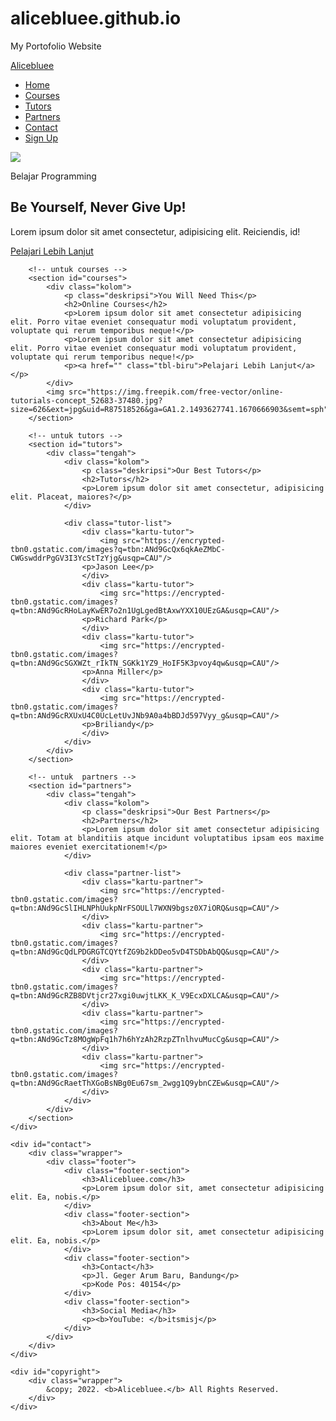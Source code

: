 # alicebluee.github.io
My Portofolio Website
<!DOCTYPE html>
<html lang="en">
<head>
    <meta charset="UTF-8">
    <meta http-equiv="X-UA-Compatible" content="IE=edge">
    <meta name="viewport" content="width=device-width, initial-scale=1.0">
    <title>Program Alicebluee</title>
    <link rel="stylesheet" href="style.css">
</head>
<body>
    <nav>
        <div class="wrapper">
            <div class="logo"><a href=''>Alicebluee</a></div>
            <div class="menu">
                <ul>
                    <li><a href="#home">Home</a></li>
                    <li><a href="#courses">Courses</a></li>
                    <li><a href="#tutors">Tutors</a></li>
                    <li><a href="#partners">Partners</a></li>
                    <li><a href="#contact">Contact</a></li>
                    <li><a href="" class="tbl-biru">Sign Up</a></li>
                </ul>
            </div>
        </div>
    </nav>
    <div class="wrapper">
        <!-- untuk home -->
        <section id="home">
            <img src="https://img.freepik.com/free-vector/web-development-programmer-engineering-coding-website-augmented-reality-interface-screens-developer-project-engineer-programming-software-application-design-cartoon-illustration_107791-3863.jpg?size=626&ext=jpg&uid=R87518526&ga=GA1.2.1493627741.1670666903&semt=sph"/>
            <div class="kolom">
                <p class="deskripsi">Belajar Programming</p>
                <h2>Be Yourself, Never Give Up!</h2>
                <p>Lorem ipsum dolor sit amet consectetur, adipisicing elit. Reiciendis, id!</p>
                <p><a href="" class="tbl-pink">Pelajari Lebih Lanjut</a></p>
            </div>
        </section>

        <!-- untuk courses -->
        <section id="courses">
            <div class="kolom">
                <p class="deskripsi">You Will Need This</p>
                <h2>Online Courses</h2>
                <p>Lorem ipsum dolor sit amet consectetur adipisicing elit. Porro vitae eveniet consequatur modi voluptatum provident, voluptate qui rerum temporibus neque!</p>
                <p>Lorem ipsum dolor sit amet consectetur adipisicing elit. Porro vitae eveniet consequatur modi voluptatum provident, voluptate qui rerum temporibus neque!</p>
                <p><a href="" class="tbl-biru">Pelajari Lebih Lanjut</a></p>
            </div>
            <img src="https://img.freepik.com/free-vector/online-tutorials-concept_52683-37480.jpg?size=626&ext=jpg&uid=R87518526&ga=GA1.2.1493627741.1670666903&semt=sph"/>
        </section>

        <!-- untuk tutors -->
        <section id="tutors">
            <div class="tengah">
                <div class="kolom">
                    <p class="deskripsi">Our Best Tutors</p>
                    <h2>Tutors</h2>
                    <p>Lorem ipsum dolor sit amet consectetur, adipisicing elit. Placeat, maiores?</p>
                </div>

                <div class="tutor-list">
                    <div class="kartu-tutor">
                        <img src="https://encrypted-tbn0.gstatic.com/images?q=tbn:ANd9GcQx6qkAeZMbC-CWGswddrPgGV3I3YcStTzYjg&usqp=CAU"/>
                    <p>Jason Lee</p>
                    </div>
                    <div class="kartu-tutor">
                        <img src="https://encrypted-tbn0.gstatic.com/images?q=tbn:ANd9GcRHoLayKwER7o2n1UgLgedBtAxwYXX10UEzGA&usqp=CAU"/>
                    <p>Richard Park</p>
                    </div>
                    <div class="kartu-tutor">
                        <img src="https://encrypted-tbn0.gstatic.com/images?q=tbn:ANd9GcSGXWZt_rIkTN_SGKk1YZ9_HoIF5K3pvoy4qw&usqp=CAU"/>
                    <p>Anna Miller</p>
                    </div>
                    <div class="kartu-tutor">
                        <img src="https://encrypted-tbn0.gstatic.com/images?q=tbn:ANd9GcRXUxU4C0UcLetUvJNb9A0a4bBDJd597Vyy_g&usqp=CAU"/>
                    <p>Briliandy</p>
                    </div>
                </div>
            </div>
        </section>

        <!-- untuk  partners -->
        <section id="partners">
            <div class="tengah">
                <div class="kolom">
                    <p class="deskripsi">Our Best Partners</p>
                    <h2>Partners</h2>
                    <p>Lorem ipsum dolor sit amet consectetur adipisicing elit. Totam at blanditiis atque incidunt voluptatibus ipsam eos maxime maiores eveniet exercitationem!</p>
                </div>

                <div class="partner-list">
                    <div class="kartu-partner">
                        <img src="https://encrypted-tbn0.gstatic.com/images?q=tbn:ANd9GcSlIHLNPhUukpNrFSOULl7WXN9bgsz0X7iORQ&usqp=CAU"/>
                    </div>
                    <div class="kartu-partner">
                        <img src="https://encrypted-tbn0.gstatic.com/images?q=tbn:ANd9GcQdLPDGRGTCQYtfZG9b2kDDeo5vD4TSDbAbQQ&usqp=CAU"/>
                    </div>
                    <div class="kartu-partner">
                        <img src="https://encrypted-tbn0.gstatic.com/images?q=tbn:ANd9GcRZB8DVtjcr27xgi0uwjtLKK_K_V9EcxDXLCA&usqp=CAU"/>
                    </div>
                    <div class="kartu-partner">
                        <img src="https://encrypted-tbn0.gstatic.com/images?q=tbn:ANd9GcTz8MOgWpFq1h7h6hYzAh2RzpZTnlhvuMucCg&usqp=CAU"/>
                    </div>
                    <div class="kartu-partner">
                        <img src="https://encrypted-tbn0.gstatic.com/images?q=tbn:ANd9GcRaetThXGoBsNBg0Eu67sm_2wgg1Q9ybnCZEw&usqp=CAU"/>
                    </div>
                </div>
            </div>
        </section>
    </div>

    <div id="contact">
        <div class="wrapper">
            <div class="footer">
                <div class="footer-section">
                    <h3>Alicebluee.com</h3>
                    <p>Lorem ipsum dolor sit, amet consectetur adipisicing elit. Ea, nobis.</p>
                </div>
                <div class="footer-section">
                    <h3>About Me</h3>
                    <p>Lorem ipsum dolor sit, amet consectetur adipisicing elit. Ea, nobis.</p>
                </div>
                <div class="footer-section">
                    <h3>Contact</h3>
                    <p>Jl. Geger Arum Baru, Bandung</p>
                    <p>Kode Pos: 40154</p>
                </div>
                <div class="footer-section">
                    <h3>Social Media</h3>
                    <p><b>YouTube: </b>itsmisj</p>
                </div>
            </div>
        </div>
    </div>

    <div id="copyright">
        <div class="wrapper">
            &copy; 2022. <b>Alicebluee.</b> All Rights Reserved.
        </div>
    </div>
</body>
</html>
